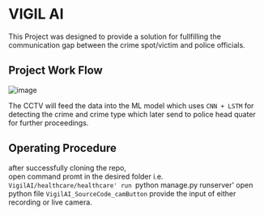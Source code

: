 # VIGIL AI
This Project was designed to provide a solution for fullfilling the communication gap between the crime spot/victim and police officials.
## Project Work Flow
![image](https://github.com/rudrapsc/Ryuks/assets/114874767/e4b63cf6-d0e8-4ff4-8f06-3872b0d4b299)  

The CCTV will feed the data into the ML model which uses `CNN + LSTM` for detecting the crime and crime type which later send to police head quater for further proceedings.  
## Operating Procedure
after successfully cloning the repo,   
open command promt in the desired folder i.e. `VigilAI/healthcare/healthcare'
run `python manage.py runserver'
open python file `VigilAI_SourceCode_camButton`
provide the input of either recording or live camera.


